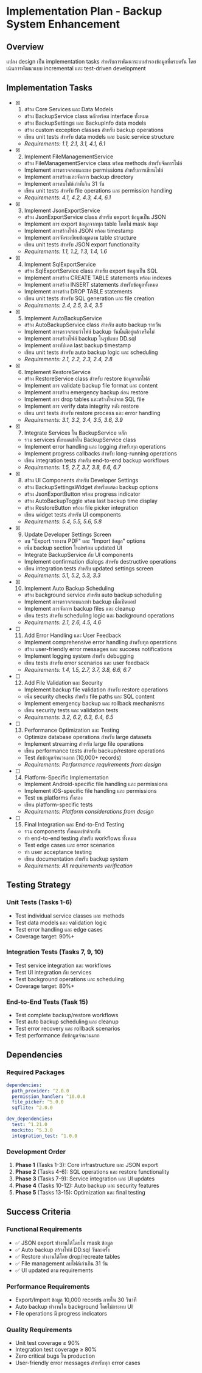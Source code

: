 # Implementation Plan - Backup System Enhancement

## Overview

แปลง design เป็น implementation tasks สำหรับการพัฒนาระบบสำรองข้อมูลที่ครบครัน โดยเน้นการพัฒนาแบบ incremental และ test-driven development

## Implementation Tasks

- [x] 1. สร้าง Core Services และ Data Models

  - สร้าง BackupService class หลักพร้อม interface ทั้งหมด
  - สร้าง BackupSettings และ BackupInfo data models
  - สร้าง custom exception classes สำหรับ backup operations
  - เขียน unit tests สำหรับ data models และ basic service structure
  - _Requirements: 1.1, 2.1, 3.1, 4.1, 6.1_

- [x] 2. Implement FileManagementService

  - สร้าง FileManagementService class พร้อม methods สำหรับจัดการไฟล์
  - Implement การตรวจสอบและขอ permissions สำหรับการเขียนไฟล์
  - Implement การสร้างและจัดการ backup directory
  - Implement การลบไฟล์เก่าที่เกิน 31 วัน
  - เขียน unit tests สำหรับ file operations และ permission handling
  - _Requirements: 4.1, 4.2, 4.3, 4.4, 6.1_

- [x] 3. Implement JsonExportService

  - สร้าง JsonExportService class สำหรับ export ข้อมูลเป็น JSON
  - Implement การ export ข้อมูลจากทุก table โดยไม่ mask ข้อมูล
  - Implement การสร้างไฟล์ JSON พร้อม timestamp
  - Implement การจัดระเบียบข้อมูลตาม table structure
  - เขียน unit tests สำหรับ JSON export functionality
  - _Requirements: 1.1, 1.2, 1.3, 1.4, 1.6_

- [x] 4. Implement SqlExportService

  - สร้าง SqlExportService class สำหรับ export ข้อมูลเป็น SQL
  - Implement การสร้าง CREATE TABLE statements พร้อม indexes
  - Implement การสร้าง INSERT statements สำหรับข้อมูลทั้งหมด
  - Implement การสร้าง DROP TABLE statements
  - เขียน unit tests สำหรับ SQL generation และ file creation
  - _Requirements: 2.4, 2.5, 3.4, 3.5_

- [x] 5. Implement AutoBackupService

  - สร้าง AutoBackupService class สำหรับ auto backup รายวัน
  - Implement การตรวจสอบว่าไฟล์ backup วันนั้นมีอยู่แล้วหรือไม่
  - Implement การสร้างไฟล์ backup ในรูปแบบ DD.sql
  - Implement การอัปเดต last backup timestamp
  - เขียน unit tests สำหรับ auto backup logic และ scheduling
  - _Requirements: 2.1, 2.2, 2.3, 2.4, 2.8_

- [x] 6. Implement RestoreService

  - สร้าง RestoreService class สำหรับ restore ข้อมูลจากไฟล์
  - Implement การ validate backup file format และ content
  - Implement การสร้าง emergency backup ก่อน restore
  - Implement การ drop tables และสร้างใหม่จาก SQL file
  - Implement การ verify data integrity หลัง restore
  - เขียน unit tests สำหรับ restore process และ error handling
  - _Requirements: 3.1, 3.2, 3.4, 3.5, 3.6, 3.9_

- [x] 7. Integrate Services ใน BackupService หลัก

  - รวม services ทั้งหมดเข้าใน BackupService class
  - Implement error handling และ logging สำหรับทุก operations
  - Implement progress callbacks สำหรับ long-running operations
  - เขียน integration tests สำหรับ end-to-end backup workflows
  - _Requirements: 1.5, 2.7, 3.7, 3.8, 6.6, 6.7_

- [x] 8. สร้าง UI Components สำหรับ Developer Settings

  - สร้าง BackupSettingsWidget สำหรับแสดง backup options
  - สร้าง JsonExportButton พร้อม progress indicator
  - สร้าง AutoBackupToggle พร้อม last backup time display
  - สร้าง RestoreButton พร้อม file picker integration
  - เขียน widget tests สำหรับ UI components
  - _Requirements: 5.4, 5.5, 5.6, 5.8_

- [x] 9. Update Developer Settings Screen

  - ลบ "Export รายงาน PDF" และ "Import ข้อมูล" options
  - เพิ่ม backup section ใหม่พร้อม updated UI
  - Integrate BackupService กับ UI components
  - Implement confirmation dialogs สำหรับ destructive operations
  - เขียน integration tests สำหรับ updated settings screen
  - _Requirements: 5.1, 5.2, 5.3, 3.3_

- [x] 10. Implement Auto Backup Scheduling

  - สร้าง background service สำหรับ auto backup scheduling
  - Implement การตรวจสอบและทำ backup เมื่อเปิดแอป
  - Implement การจัดการ backup files และ cleanup
  - เขียน tests สำหรับ scheduling logic และ background operations
  - _Requirements: 2.1, 2.6, 4.5, 4.6_

- [ ] 11. Add Error Handling และ User Feedback

  - Implement comprehensive error handling สำหรับทุก operations
  - สร้าง user-friendly error messages และ success notifications
  - Implement logging system สำหรับ debugging
  - เขียน tests สำหรับ error scenarios และ user feedback
  - _Requirements: 1.4, 1.5, 2.7, 3.7, 3.8, 6.6, 6.7_

- [ ] 12. Add File Validation และ Security

  - Implement backup file validation สำหรับ restore operations
  - เพิ่ม security checks สำหรับ file paths และ SQL content
  - Implement emergency backup และ rollback mechanisms
  - เขียน security tests และ validation tests
  - _Requirements: 3.2, 6.2, 6.3, 6.4, 6.5_

- [ ] 13. Performance Optimization และ Testing

  - Optimize database operations สำหรับ large datasets
  - Implement streaming สำหรับ large file operations
  - เขียน performance tests สำหรับ backup/restore operations
  - Test กับข้อมูลจำนวนมาก (10,000+ records)
  - _Requirements: Performance requirements from design_

- [ ] 14. Platform-Specific Implementation

  - Implement Android-specific file handling และ permissions
  - Implement iOS-specific file handling และ permissions
  - Test บน platforms ทั้งสอง
  - เขียน platform-specific tests
  - _Requirements: Platform considerations from design_

- [ ] 15. Final Integration และ End-to-End Testing
  - รวม components ทั้งหมดเข้าด้วยกัน
  - ทำ end-to-end testing สำหรับ workflows ทั้งหมด
  - Test edge cases และ error scenarios
  - ทำ user acceptance testing
  - เขียน documentation สำหรับ backup system
  - _Requirements: All requirements verification_

## Testing Strategy

### Unit Tests (Tasks 1-6)

- Test individual service classes และ methods
- Test data models และ validation logic
- Test error handling และ edge cases
- Coverage target: 90%+

### Integration Tests (Tasks 7, 9, 10)

- Test service integration และ workflows
- Test UI integration กับ services
- Test background operations และ scheduling
- Coverage target: 80%+

### End-to-End Tests (Task 15)

- Test complete backup/restore workflows
- Test auto backup scheduling และ cleanup
- Test error recovery และ rollback scenarios
- Test performance กับข้อมูลจำนวนมาก

## Dependencies

### Required Packages

```yaml
dependencies:
  path_provider: ^2.0.0
  permission_handler: ^10.0.0
  file_picker: ^5.0.0
  sqflite: ^2.0.0

dev_dependencies:
  test: ^1.21.0
  mockito: ^5.3.0
  integration_test: ^1.0.0
```

### Development Order

1. **Phase 1** (Tasks 1-3): Core infrastructure และ JSON export
2. **Phase 2** (Tasks 4-6): SQL operations และ restore functionality
3. **Phase 3** (Tasks 7-9): Service integration และ UI updates
4. **Phase 4** (Tasks 10-12): Auto backup และ security features
5. **Phase 5** (Tasks 13-15): Optimization และ final testing

## Success Criteria

### Functional Requirements

- ✅ JSON export ทำงานได้โดยไม่ mask ข้อมูล
- ✅ Auto backup สร้างไฟล์ DD.sql วันละครั้ง
- ✅ Restore ทำงานได้โดย drop/recreate tables
- ✅ File management ลบไฟล์เก่าเกิน 31 วัน
- ✅ UI updated ตาม requirements

### Performance Requirements

- Export/Import ข้อมูล 10,000 records ภายใน 30 วินาที
- Auto backup ทำงานใน background โดยไม่กระทบ UI
- File operations มี progress indicators

### Quality Requirements

- Unit test coverage ≥ 90%
- Integration test coverage ≥ 80%
- Zero critical bugs ใน production
- User-friendly error messages สำหรับทุก error cases
